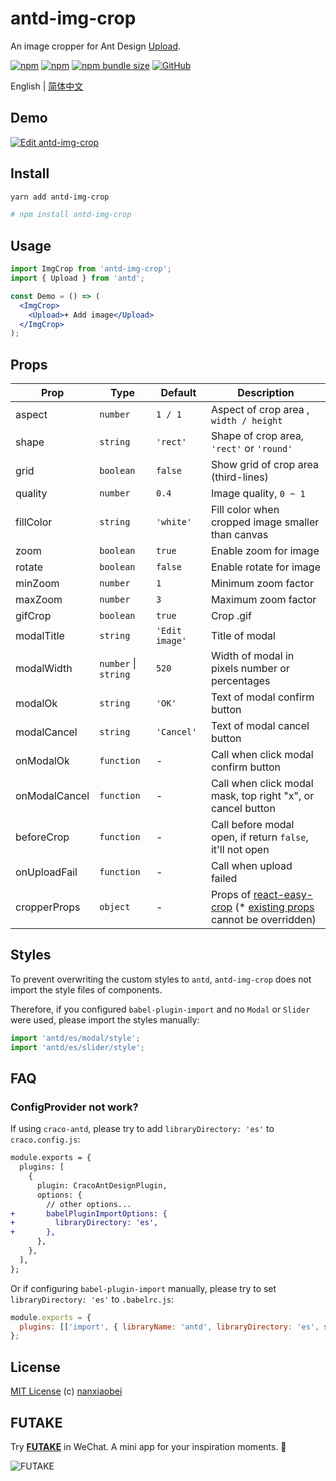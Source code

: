 # antd-img-crop

An image cropper for Ant Design [Upload](https://ant.design/components/upload/).

[![npm](https://img.shields.io/npm/v/antd-img-crop.svg?style=flat-square)](https://www.npmjs.com/package/antd-img-crop)
[![npm](https://img.shields.io/npm/dt/antd-img-crop?style=flat-square)](https://www.npmtrends.com/antd-img-crop)
[![npm bundle size](https://img.shields.io/bundlephobia/minzip/antd-img-crop?style=flat-square)](https://bundlephobia.com/result?p=antd-img-crop)
[![GitHub](https://img.shields.io/github/license/nanxiaobei/antd-img-crop?style=flat-square)](https://github.com/nanxiaobei/antd-img-crop/blob/main/LICENSE)

English | [简体中文](./README.zh-CN.md)

## Demo

[![Edit antd-img-crop](https://codesandbox.io/static/img/play-codesandbox.svg)](https://codesandbox.io/s/antd-img-crop-4qoom5p9x4?fontsize=14&hidenavigation=1&theme=dark)

## Install

```sh
yarn add antd-img-crop

# npm install antd-img-crop
```

## Usage

```jsx harmony
import ImgCrop from 'antd-img-crop';
import { Upload } from 'antd';

const Demo = () => (
  <ImgCrop>
    <Upload>+ Add image</Upload>
  </ImgCrop>
);
```

## Props

| Prop          | Type                 | Default        | Description                                                           |
| ------------- | -------------------- | -------------- | --------------------------------------------------------------------- |
| aspect        | `number`             | `1 / 1`        | Aspect of crop area , `width / height`                                |
| shape         | `string`             | `'rect'`       | Shape of crop area, `'rect'` or `'round'`                             |
| grid          | `boolean`            | `false`        | Show grid of crop area (third-lines)                                  |
| quality       | `number`             | `0.4`          | Image quality, `0 ~ 1`                                                |
| fillColor     | `string`             | `'white'`      | Fill color when cropped image smaller than canvas                     |
| zoom          | `boolean`            | `true`         | Enable zoom for image                                                 |
| rotate        | `boolean`            | `false`        | Enable rotate for image                                               |
| minZoom       | `number`             | `1`            | Minimum zoom factor                                                   |
| maxZoom       | `number`             | `3`            | Maximum zoom factor                                                   |
| gifCrop       | `boolean`            | `true`           |Crop .gif                                                    |
| modalTitle    | `string`             | `'Edit image'` | Title of modal                                                        |
| modalWidth    | `number` \| `string` | `520`          | Width of modal in pixels number or percentages                        |
| modalOk       | `string`             | `'OK'`         | Text of modal confirm button                                          |
| modalCancel   | `string`             | `'Cancel'`     | Text of modal cancel button                                           |
| onModalOk     | `function`           | -              | Call when click modal confirm button                                  |
| onModalCancel | `function`           | -              | Call when click modal mask, top right "x", or cancel button           |
| beforeCrop    | `function`           | -              | Call before modal open, if return `false`, it'll not open             |
| onUploadFail  | `function`           | -              | Call when upload failed                                               |
| cropperProps  | `object`             | -              | Props of [react-easy-crop] (\* [existing props] cannot be overridden) |

## Styles

To prevent overwriting the custom styles to `antd`, `antd-img-crop` does not import the style files of components.

Therefore, if you configured `babel-plugin-import` and no `Modal` or `Slider` were used, please import the styles manually:

```js
import 'antd/es/modal/style';
import 'antd/es/slider/style';
```

## FAQ

### ConfigProvider not work?

If using `craco-antd`, please try to add `libraryDirectory: 'es'` to `craco.config.js`:

```diff
module.exports = {
  plugins: [
    {
      plugin: CracoAntDesignPlugin,
      options: {
        // other options...
+       babelPluginImportOptions: {
+         libraryDirectory: 'es',
+       },
      },
    },
  ],
};
```

Or if configuring `babel-plugin-import` manually, please try to set `libraryDirectory: 'es'` to `.babelrc.js`:

```js
module.exports = {
  plugins: [['import', { libraryName: 'antd', libraryDirectory: 'es', style: true }]],
};
```

## License

[MIT License](https://github.com/nanxiaobei/antd-img-crop/blob/main/LICENSE) (c) [nanxiaobei](https://lee.so/)

[react-easy-crop]: https://github.com/ricardo-ch/react-easy-crop#props
[existing props]: https://github.com/nanxiaobei/antd-img-crop/blob/main/src/index.jsx#L78-L94

## FUTAKE

Try [**FUTAKE**](https://sotake.com/f) in WeChat. A mini app for your inspiration moments. 🌈

![FUTAKE](https://s3.jpg.cm/2021/09/21/IFG3wi.png)
